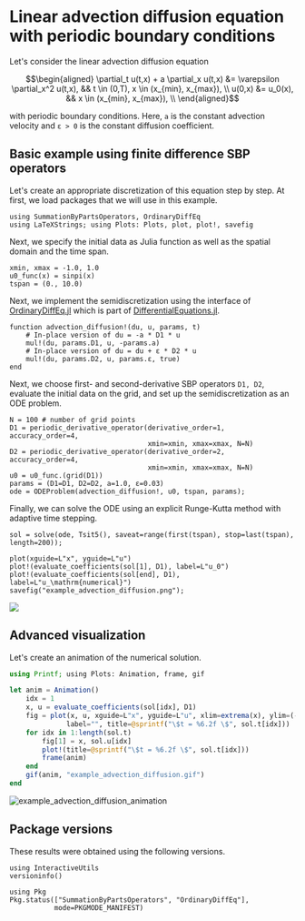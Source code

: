 # Linear advection diffusion equation with periodic boundary conditions

Let's consider the linear advection diffusion equation

```math
\begin{aligned}
    \partial_t u(t,x) + a \partial_x u(t,x) &= \varepsilon \partial_x^2 u(t,x), && t \in (0,T), x \in (x_{min}, x_{max}), \\
    u(0,x) &= u_0(x), && x \in (x_{min}, x_{max}), \\
\end{aligned}
```

with periodic boundary conditions. Here, `a` is the constant advection velocity
and `ε > 0` is the constant diffusion coefficient.

## Basic example using finite difference SBP operators

Let's create an appropriate discretization of this equation step by step. At first,
we load packages that we will use in this example.

```@example advection_diffusion
using SummationByPartsOperators, OrdinaryDiffEq
using LaTeXStrings; using Plots: Plots, plot, plot!, savefig
```

Next, we specify the initial data as Julia function as well as the
spatial domain and the time span.

```@example advection_diffusion
xmin, xmax = -1.0, 1.0
u0_func(x) = sinpi(x)
tspan = (0., 10.0)
```

Next, we implement the semidiscretization using the interface of
[OrdinaryDiffEq.jl](https://github.com/SciML/OrdinaryDiffEq.jl)
which is part of [DifferentialEquations.jl](https://diffeq.sciml.ai/latest/).

```@example advection_diffusion
function advection_diffusion!(du, u, params, t)
    # In-place version of du = -a * D1 * u
    mul!(du, params.D1, u, -params.a)
    # In-place version of du = du + ε * D2 * u
    mul!(du, params.D2, u, params.ε, true)
end
```

Next, we choose first- and second-derivative SBP operators `D1, D2`, evaluate
the initial data on the grid, and set up the semidiscretization as an ODE problem.

```@example advection_diffusion
N = 100 # number of grid points
D1 = periodic_derivative_operator(derivative_order=1, accuracy_order=4,
                                  xmin=xmin, xmax=xmax, N=N)
D2 = periodic_derivative_operator(derivative_order=2, accuracy_order=4,
                                  xmin=xmin, xmax=xmax, N=N)
u0 = u0_func.(grid(D1))
params = (D1=D1, D2=D2, a=1.0, ε=0.03)
ode = ODEProblem(advection_diffusion!, u0, tspan, params);
```

Finally, we can solve the ODE using an explicit Runge-Kutta method with adaptive
time stepping.

```@example advection_diffusion
sol = solve(ode, Tsit5(), saveat=range(first(tspan), stop=last(tspan), length=200));

plot(xguide=L"x", yguide=L"u")
plot!(evaluate_coefficients(sol[1], D1), label=L"u_0")
plot!(evaluate_coefficients(sol[end], D1), label=L"u_\mathrm{numerical}")
savefig("example_advection_diffusion.png");
```

![](example_advection_diffusion.png)


## Advanced visualization

Let's create an animation of the numerical solution.

```julia
using Printf; using Plots: Animation, frame, gif

let anim = Animation()
    idx = 1
    x, u = evaluate_coefficients(sol[idx], D1)
    fig = plot(x, u, xguide=L"x", yguide=L"u", xlim=extrema(x), ylim=(-1.05, 1.05),
              label="", title=@sprintf("\$t = %6.2f \$", sol.t[idx]))
    for idx in 1:length(sol.t)
        fig[1] = x, sol.u[idx]
        plot!(title=@sprintf("\$t = %6.2f \$", sol.t[idx]))
        frame(anim)
    end
    gif(anim, "example_advection_diffusion.gif")
end
```

![example_advection_diffusion_animation](https://user-images.githubusercontent.com/12693098/119226459-7b242c00-bb09-11eb-848b-d09590aa1c31.gif)


## Package versions

These results were obtained using the following versions.

```@example advection_diffusion
using InteractiveUtils
versioninfo()

using Pkg
Pkg.status(["SummationByPartsOperators", "OrdinaryDiffEq"],
           mode=PKGMODE_MANIFEST)
```

